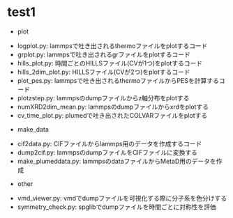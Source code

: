 # test1

* plot
 - logplot.py: lammpsで吐き出されるthermoファイルをplotするコード
 - grplot.py: lammpsで吐き出されるgrファイルをplotするコード
 - hills_plot.py: 時間ごとのHILLSファイル(CVが1つ)をplotするコード
 - hills_2dim_plot.py: HILLSファイル(CVが2つ)をplotするコード
 - plot_pes.py: lammpsで吐き出されるthermoファイルからPESを計算するコード
 - plotzstep.py: lammpsのdumpファイルからz軸分布をplotする
 - numXRD2dim_mean.py:  lammpsのdumpファイルからxrdをplotする
 - cv_time_plot.py:  plumedで吐き出されたCOLVARファイルをplotする

* make_data
 - cif2data.py: CIFファイルからlammps用のデータを作成するコード
 - dump2cif.py: lammpsのdumpファイルをCIFファイルに変換する
 - make_plumeddata.py: lammpsのdataファイルからMetaD用のデータを作成

* other
 - vmd_viewer.py: vmdでdumpファイルを可視化する際に分子系を色分けする
 - symmetry_check.py: spglibでdumpファイルを時間ごとに対称性を評価